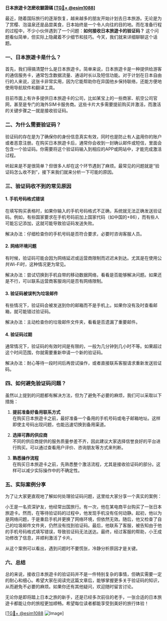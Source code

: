 **日本旅遊卡怎麽收驗證碼 [[TG💪+ @esim1088](https://t.me/s/esim1088)]**

最近，随着国际旅行的逐渐恢复，越来越多的朋友开始计划去日本旅游。无论是为了赏樱、泡温泉还是品尝美食，日本始终是一个令人向往的目的地。而在准备行程的过程中，不少小伙伴遇到了一个问题：**如何接收日本旅遊卡的验证码？** 这个问题看似简单，但实际上隐藏着不少细节和技巧。今天，我们就来详细聊聊这个话题。

### 一、日本旅遊卡是什么？

首先，我们得搞清楚什么是日本旅遊卡。简单来说，日本旅遊卡是一种提供给游客的通信服务卡，通常包含数据流量、通话时长以及短信功能。对于计划在日本自由行的人来说，这张卡非常实用，因为它能帮助你在异国他乡保持联络，还能方便地使用导航软件和翻译工具。

目前市面上有许多提供日本旅遊卡的公司，比如某宝上的一些商家、航空公司官网，甚至是专门的海外SIM卡服务商。这些卡片大多需要提前购买并激活，而激活的关键步骤之一就是接收验证码。

### 二、为什么需要验证码？

验证码的存在是为了确保你的身份信息真实有效，同时也是防止有人盗用你的账户或者恶意注册。在购买日本旅遊卡后，通常你会收到一封确认邮件或短信，里面会包含一个验证码。你需要将这个验证码输入到相应的APP或网站中，才能完成激活过程。

听起来是不是很简单？但很多人却在这个环节遇到了麻烦。最常见的问题就是“验证码怎么收不到”，接下来我们就来分析一下可能的原因。

### 三、验证码收不到的常见原因

#### 1. 手机号码格式错误
在填写购买表格时，如果你输入的手机号码格式不正确，系统就无法正确发送验证码。例如，有些国家要求在手机号码前加上国家代码（如中国的+86），而有些人可能忘记添加，这就可能导致验证码发送失败。

解决办法：仔细检查你的手机号码是否符合要求，必要时咨询客服人员。

#### 2. 网络环境问题
有时候，验证码可能会因为网络延迟或运营商限制而迟迟未到达。尤其是在使用公共Wi-Fi时，这种情况更为常见。

解决办法：尝试切换到手机自带的移动数据网络，看看是否能够解决问题。如果还是不行，可以联系运营商客服询问是否有网络限制。

#### 3. 验证码被误判为垃圾邮件
有些情况下，验证码会被发送到你的邮箱而不是手机上。如果你没有及时查看邮箱，就可能错过验证码。

解决办法：主动检查你的垃圾邮件文件夹，看看是否遗漏了重要邮件。

#### 4. 验证码过期
通常情况下，验证码的有效时间是有限的，一般为几分钟到几小时不等。如果超过这个时间范围，你就需要重新申请一个新的验证码。

解决办法：耐心等待一段时间后再尝试操作，或者直接联系客服请求重新发送验证码。

### 四、如何避免验证码问题？

虽然以上提到的问题都有解决方法，但为了避免不必要的麻烦，我们可以采取以下措施：

1. **提前准备好备用联系方式**  
   在购买日本旅遊卡之前，最好准备一个备用的手机号码或电子邮箱地址。这样即使主号码出现问题，也能迅速切换到备用渠道。

2. **选择可靠的供应商**  
   不同的供应商提供的服务质量参差不齐，因此建议大家选择信誉良好的平台进行购买。可以通过查看用户评价、咨询朋友等方式来判断。

3. **熟悉操作流程**  
   在购买日本旅遊卡之前，先熟悉整个激活流程，尤其是接收验证码的部分。这样可以减少实际操作中的不确定性。

### 五、实际案例分享

为了让大家更直观地了解如何处理验证码问题，这里给大家分享一个真实的案例：

小王是一名资深驴友，他经常出国旅行。有一次，他在某电商平台购买了一张日本旅遊卡。然而，在等待验证码的过程中，他发现手机没有任何动静。起初，他以为是网络问题，于是重启手机并更换了网络环境，但依然无效。随后，他又检查了自己的垃圾邮件文件夹，仍然没有找到验证码。最后，他联系了客服，被告知由于他的手机号码格式填写错误，导致验证码无法送达。最终，经过客服的帮助，小王成功修改了信息，并顺利激活了卡片。

从这个案例可以看出，遇到问题时不要慌张，冷静分析原因才是关键。

### 六、总结

总的来说，接收日本旅遊卡的验证码并不是一件特别复杂的事情，但确实需要一定的耐心和细心。希望大家在阅读完这篇文章后，能够掌握更多关于验证码的知识，从而避免不必要的麻烦。如果你还有其他疑问，欢迎随时留言讨论。

无论你是即将踏上日本之旅的新手，还是已经多次前往的老手，一张合适的日本旅遊卡都能让你的旅程更加顺畅。希望每位读者都能享受到美好的旅行体验！

[[TG💪+ @esim1088](https://t.me/s/esim1088) ![Image](https://i.postimg.cc/4NQfJmqS/Snipaste-2025-05-13-00-14-12.png)]